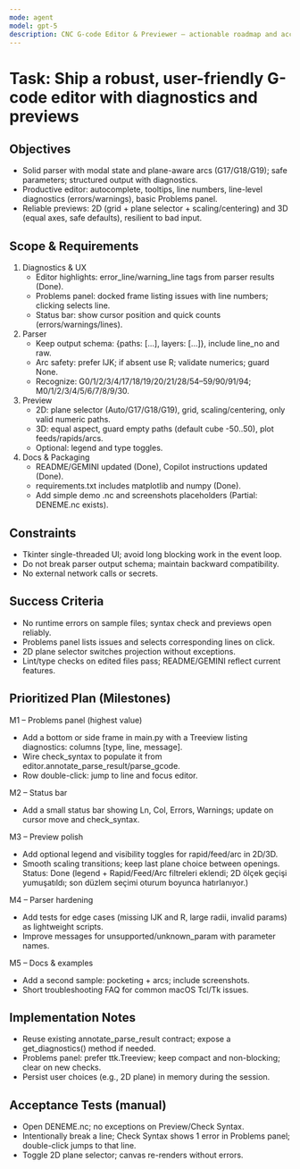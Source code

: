 ```yaml
---
mode: agent
model: gpt-5
description: CNC G-code Editor & Previewer – actionable roadmap and acceptance criteria for upcoming improvements.
---
```


# Task: Ship a robust, user-friendly G-code editor with diagnostics and previews

## Objectives
- Solid parser with modal state and plane-aware arcs (G17/G18/G19); safe parameters; structured output with diagnostics.
- Productive editor: autocomplete, tooltips, line numbers, line-level diagnostics (errors/warnings), basic Problems panel.
- Reliable previews: 2D (grid + plane selector + scaling/centering) and 3D (equal axes, safe defaults), resilient to bad input.

## Scope & Requirements
1) Diagnostics & UX
	- Editor highlights: error_line/warning_line tags from parser results (Done).
	- Problems panel: docked frame listing issues with line numbers; clicking selects line.
	- Status bar: show cursor position and quick counts (errors/warnings/lines).
2) Parser
	- Keep output schema: {paths: [...], layers: [...]}, include line_no and raw.
	- Arc safety: prefer IJK; if absent use R; validate numerics; guard None.
	- Recognize: G0/1/2/3/4/17/18/19/20/21/28/54–59/90/91/94; M0/1/2/3/4/5/6/7/8/9/30.
3) Preview
	- 2D: plane selector (Auto/G17/G18/G19), grid, scaling/centering, only valid numeric paths.
	- 3D: equal aspect, guard empty paths (default cube -50..50), plot feeds/rapids/arcs.
	- Optional: legend and type toggles.
4) Docs & Packaging
	- README/GEMINI updated (Done), Copilot instructions updated (Done).
	- requirements.txt includes matplotlib and numpy (Done).
	- Add simple demo .nc and screenshots placeholders (Partial: DENEME.nc exists).

## Constraints
- Tkinter single-threaded UI; avoid long blocking work in the event loop.
- Do not break parser output schema; maintain backward compatibility.
- No external network calls or secrets.

## Success Criteria
- No runtime errors on sample files; syntax check and previews open reliably.
- Problems panel lists issues and selects corresponding lines on click.
- 2D plane selector switches projection without exceptions.
- Lint/type checks on edited files pass; README/GEMINI reflect current features.

## Prioritized Plan (Milestones)
M1 – Problems panel (highest value)
- Add a bottom or side frame in main.py with a Treeview listing diagnostics: columns [type, line, message].
- Wire check_syntax to populate it from editor.annotate_parse_result/parse_gcode.
- Row double-click: jump to line and focus editor.

M2 – Status bar
- Add a small status bar showing Ln, Col, Errors, Warnings; update on cursor move and check_syntax.

M3 – Preview polish
- Add optional legend and visibility toggles for rapid/feed/arc in 2D/3D.
- Smooth scaling transitions; keep last plane choice between openings.
Status: Done (legend + Rapid/Feed/Arc filtreleri eklendi; 2D ölçek geçişi yumuşatıldı; son düzlem seçimi oturum boyunca hatırlanıyor.)

M4 – Parser hardening
- Add tests for edge cases (missing IJK and R, large radii, invalid params) as lightweight scripts.
- Improve messages for unsupported/unknown_param with parameter names.

M5 – Docs & examples
- Add a second sample: pocketing + arcs; include screenshots.
- Short troubleshooting FAQ for common macOS Tcl/Tk issues.

## Implementation Notes
- Reuse existing annotate_parse_result contract; expose a get_diagnostics() method if needed.
- Problems panel: prefer ttk.Treeview; keep compact and non-blocking; clear on new checks.
- Persist user choices (e.g., 2D plane) in memory during the session.

## Acceptance Tests (manual)
- Open DENEME.nc; no exceptions on Preview/Check Syntax.
- Intentionally break a line; Check Syntax shows 1 error in Problems panel; double-click jumps to that line.
- Toggle 2D plane selector; canvas re-renders without errors.
